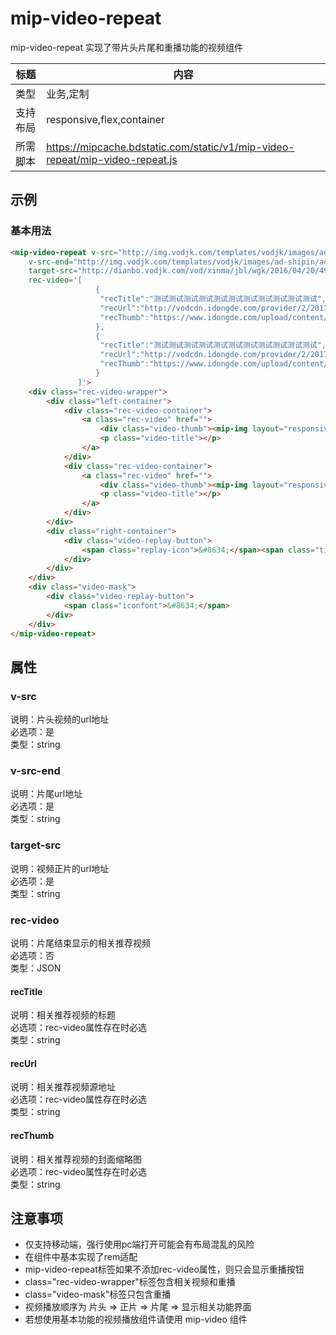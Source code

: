 # mip-video-repeat
mip-video-repeat 实现了带片头片尾和重播功能的视频组件

标题|内容
----|----
类型|业务,定制
支持布局|responsive,flex,container
所需脚本|https://mipcache.bdstatic.com/static/v1/mip-video-repeat/mip-video-repeat.js

## 示例

### 基本用法
```html
<mip-video-repeat v-src="http://img.vodjk.com/templates/vodjk/images/ad-shipin/ad-pc-qfk.mp4"
    v-src-end="http://img.vodjk.com/templates/vodjk/images/ad-shipin/ad-pc-qfk.mp4"
    target-src="http://dianbo.vodjk.com/vod/xinma/jbl/wgk/2016/04/20/499DBA6FFCD74fc195C4C59859BDA08C.mp4"
    rec-video='[
                   {
                    "recTitle":"测试测试测试测试测试测试测试测试测试测试测试",
                    "recUrl":"http://vodcdn.idongde.com/provider/2/2017/8/29/114758q1iea4kuyv5dor49rudi/hd/3ed5dd514f4d48fdaa38a0fd6c9bca0e.mp4",
                    "recThumb":"https://www.idongde.com/upload/content/images/1504763970369234.jpg"
                   },
                   {
                    "recTitle":"测试测试测试测试测试测试测试测试测试测试测试",
                    "recUrl":"http://vodcdn.idongde.com/provider/2/2017/8/29/114758q1iea4kuyv5dor49rudi/hd/3ed5dd514f4d48fdaa38a0fd6c9bca0e.mp4",
                    "recThumb":"https://www.idongde.com/upload/content/images/1504694419262569.jpg"
                   }
               ]'>
    <div class="rec-video-wrapper">
        <div class="left-container">
            <div class="rec-video-container">
                <a class="rec-video" href="">
                    <div class="video-thumb"><mip-img layout="responsive" width="150" height="100" alt="推荐视频" src="https://www.idongde.com/upload/content/images/1504694419262569.jpg"></mip-img></div>
                    <p class="video-title"></p>
                </a>
            </div>
            <div class="rec-video-container">
                <a class="rec-video" href="">
                    <div class="video-thumb"><mip-img layout="responsive" width="150" height="100" alt="推荐视频" src="https://www.idongde.com/upload/content/images/1504694419262569.jpg"></mip-img></div>
                    <p class="video-title"></p>
                </a>
            </div>
        </div>
        <div class="right-container">
            <div class="video-replay-button">
                <span class="replay-icon">&#8634;</span><span class="title">重播</span>
            </div>
        </div>
    </div>
    <div class="video-mask">
        <div class="video-replay-button">
            <span class="iconfont">&#8634;</span>
        </div>
    </div>
</mip-video-repeat>
``` 

## 属性

### v-src
说明：片头视频的url地址               
必选项：是                   
类型：string

### v-src-end
说明：片尾url地址                                                                              
必选项：是                               
类型：string

### target-src
说明：视频正片的url地址           
必选项：是  
类型：string

### rec-video
说明：片尾结束显示的相关推荐视频                        
必选项：否                       
类型：JSON
#### recTitle
说明：相关推荐视频的标题                            
必选项：rec-video属性存在时必选                            
类型：string
#### recUrl
说明：相关推荐视频源地址                        
必选项：rec-video属性存在时必选                        
类型：string
#### recThumb
说明：相关推荐视频的封面缩略图                     
必选项：rec-video属性存在时必选                            
类型：string

## 注意事项  
- 仅支持移动端，强行使用pc端打开可能会有布局混乱的风险
- 在组件中基本实现了rem适配
- mip-video-repeat标签如果不添加rec-video属性，则只会显示重播按钮
- class="rec-video-wrapper"标签包含相关视频和重播
- class="video-mask"标签只包含重播
- 视频播放顺序为 片头 => 正片 => 片尾 => 显示相关功能界面
- 若想使用基本功能的视频播放组件请使用 mip-video 组件
